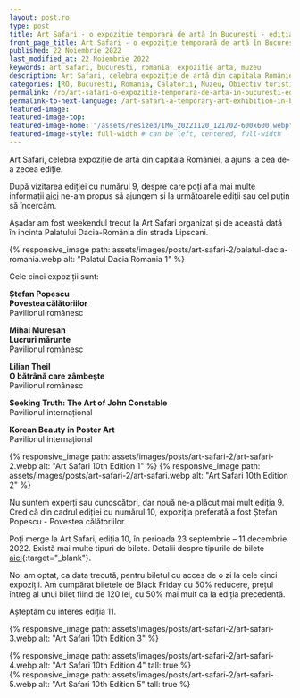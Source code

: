 ```yaml
---
layout: post.ro
type: post
title: Art Safari - o expoziție temporară de artă în București - ediția 10
front_page_title: Art Safari - o expoziție temporară de artă în București - ediția 10
published: 22 Noiembrie 2022
last_modified_at: 22 Noiembrie 2022
keywords: art safari, bucuresti, romania, expozitie arta, muzeu
description: Art Safari, celebra expoziție de artă din capitala României, a ajuns la cea de-a zecea ediție.
categories: [RO, Bucuresti, Romania, Calatorii, Muzeu, Obiectiv turistic]
permalink: /ro/art-safari-o-expozitie-temporara-de-arta-in-bucuresti-editia-10/
permalink-to-next-language: /art-safari-a-temporary-art-exhibition-in-bucharest-10th-edition/
featured-image: 
featured-image-top: 
featured-image-home: "/assets/resized/IMG_20221120_121702-600x600.webp" # width - 600
featured-image-style: full-width # can be left, centered, full-width
---
```

Art Safari, celebra expoziție de artă din capitala României, a ajuns la cea de-a zecea ediție.

După vizitarea ediției cu numărul 9, despre care poți afla mai multe informații [aici](/ro/art-safari-o-expozitie-temporara-de-arta-in-bucuresti/) ne-am propus să ajungem și la următoarele ediții sau cel puțin să încercăm. 

Așadar am fost weekendul trecut la Art Safari organizat și de această dată în incinta Palatului Dacia-România din strada Lipscani.

{% responsive_image path: assets/images/posts/art-safari-2/palatul-dacia-romania.webp alt: "Palatul Dacia Romania 1" %}

Cele cinci expoziții sunt:

**Ștefan Popescu** <br />
**Povestea călătoriilor**<br />
Pavilionul românesc

**Mihai Mureșan**  <br />
**Lucruri mărunte**  <br />
Pavilionul românesc

**Lilian Theil**  <br />
**O bătrână care zâmbește**   <br />
Pavilionul românesc

**Seeking Truth: The Art of John Constable**  <br />
Pavilionul internațional

**Korean Beauty in Poster Art**  <br />
Pavilionul internațional

{% responsive_image path: assets/images/posts/art-safari-2/art-safari-2.webp alt: "Art Safari 10th Edition 1" %}
{% responsive_image path: assets/images/posts/art-safari-2/art-safari.webp alt: "Art Safari 10th Edition 2" %}

Nu suntem experți sau cunoscători, dar nouă ne-a plăcut mai mult ediția 9. Cred că din cadrul ediției cu numărul 10, expoziția preferată a fost Ștefan Popescu - Povestea călătoriilor.

Poți merge la Art Safari, ediția 10, în perioada 23 septembrie – 11 decembrie 2022. Există mai multe tipuri de bilete. Detalii despre tipurile de bilete [aici](https://tickets.artsafari.ro/e?lang=ro){:target="_blank"}.

Noi am optat, ca data trecută, pentru biletul cu acces de o zi la cele cinci expoziții. Am cumpărat biletele de Black Friday cu 50% reducere, prețul întreg al unui bilet fiind de 120 lei, cu 50% mai mult ca la ediția precedentă. 

Așteptăm cu interes ediția 11.

{% responsive_image path: assets/images/posts/art-safari-2/art-safari-3.webp alt: "Art Safari 10th Edition 3" %}

<div class="row mb-4">
    <div class="col-sm-6 text-center mb-3 mt-3">
            {% responsive_image path: assets/images/posts/art-safari-2/art-safari-4.webp alt: "Art Safari 10th Edition 4" tall: true %}
    </div>
    <div class="col-sm-6 text-center mb-3 mt-3">
            {% responsive_image path: assets/images/posts/art-safari-2/art-safari-5.webp alt: "Art Safari 10th Edition 5" tall: true %}
    </div>
</div>